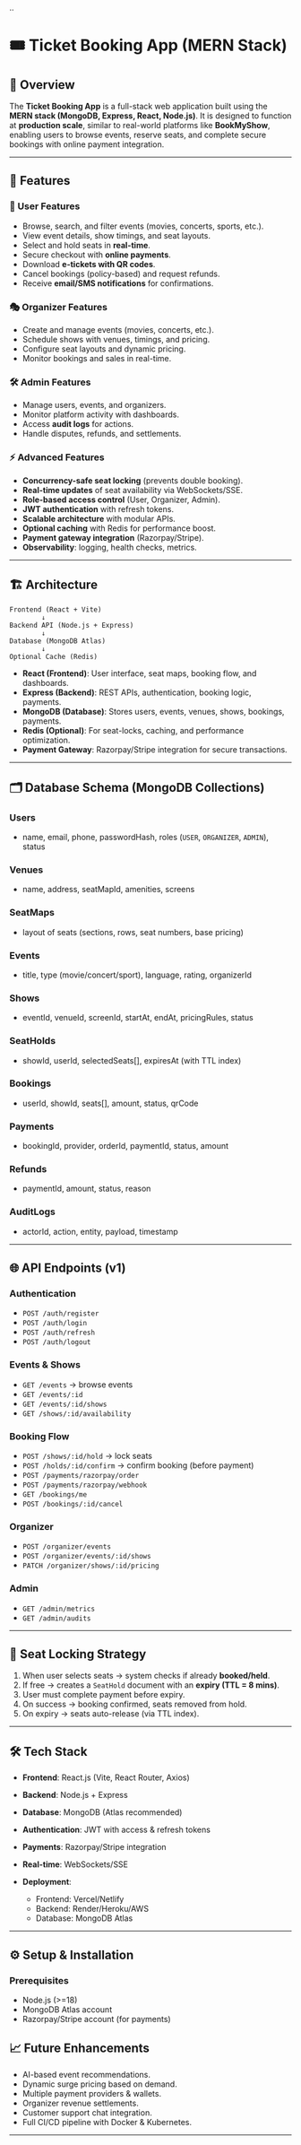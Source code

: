 ..
# 🎟️ Ticket Booking App (MERN Stack)

## 📌 Overview

The **Ticket Booking App** is a full-stack web application built using the **MERN stack (MongoDB, Express, React, Node.js)**.
It is designed to function at **production scale**, similar to real-world platforms like **BookMyShow**, enabling users to browse events, reserve seats, and complete secure bookings with online payment integration.

---

## 🚀 Features

### 👤 User Features

* Browse, search, and filter events (movies, concerts, sports, etc.).
* View event details, show timings, and seat layouts.
* Select and hold seats in **real-time**.
* Secure checkout with **online payments**.
* Download **e-tickets with QR codes**.
* Cancel bookings (policy-based) and request refunds.
* Receive **email/SMS notifications** for confirmations.

### 🎭 Organizer Features

* Create and manage events (movies, concerts, etc.).
* Schedule shows with venues, timings, and pricing.
* Configure seat layouts and dynamic pricing.
* Monitor bookings and sales in real-time.

### 🛠️ Admin Features

* Manage users, events, and organizers.
* Monitor platform activity with dashboards.
* Access **audit logs** for actions.
* Handle disputes, refunds, and settlements.

### ⚡ Advanced Features

* **Concurrency-safe seat locking** (prevents double booking).
* **Real-time updates** of seat availability via WebSockets/SSE.
* **Role-based access control** (User, Organizer, Admin).
* **JWT authentication** with refresh tokens.
* **Scalable architecture** with modular APIs.
* **Optional caching** with Redis for performance boost.
* **Payment gateway integration** (Razorpay/Stripe).
* **Observability**: logging, health checks, metrics.

---

## 🏗️ Architecture

```
Frontend (React + Vite) 
        ↓
Backend API (Node.js + Express)
        ↓
Database (MongoDB Atlas)
        ↓
Optional Cache (Redis)
```

* **React (Frontend)**: User interface, seat maps, booking flow, and dashboards.
* **Express (Backend)**: REST APIs, authentication, booking logic, payments.
* **MongoDB (Database)**: Stores users, events, venues, shows, bookings, payments.
* **Redis (Optional)**: For seat-locks, caching, and performance optimization.
* **Payment Gateway**: Razorpay/Stripe integration for secure transactions.

---

## 🗂️ Database Schema (MongoDB Collections)

### Users

* name, email, phone, passwordHash, roles (`USER`, `ORGANIZER`, `ADMIN`), status

### Venues

* name, address, seatMapId, amenities, screens

### SeatMaps

* layout of seats (sections, rows, seat numbers, base pricing)

### Events

* title, type (movie/concert/sport), language, rating, organizerId

### Shows

* eventId, venueId, screenId, startAt, endAt, pricingRules, status

### SeatHolds

* showId, userId, selectedSeats\[], expiresAt (with TTL index)

### Bookings

* userId, showId, seats\[], amount, status, qrCode

### Payments

* bookingId, provider, orderId, paymentId, status, amount

### Refunds

* paymentId, amount, status, reason

### AuditLogs

* actorId, action, entity, payload, timestamp

---

## 🌐 API Endpoints (v1)

### Authentication

* `POST /auth/register`
* `POST /auth/login`
* `POST /auth/refresh`
* `POST /auth/logout`

### Events & Shows

* `GET /events` → browse events
* `GET /events/:id`
* `GET /events/:id/shows`
* `GET /shows/:id/availability`

### Booking Flow

* `POST /shows/:id/hold` → lock seats
* `POST /holds/:id/confirm` → confirm booking (before payment)
* `POST /payments/razorpay/order`
* `POST /payments/razorpay/webhook`
* `GET /bookings/me`
* `POST /bookings/:id/cancel`

### Organizer

* `POST /organizer/events`
* `POST /organizer/events/:id/shows`
* `PATCH /organizer/shows/:id/pricing`

### Admin

* `GET /admin/metrics`
* `GET /admin/audits`

---

## 🔑 Seat Locking Strategy

1. When user selects seats → system checks if already **booked/held**.
2. If free → creates a `SeatHold` document with an **expiry (TTL = 8 mins)**.
3. User must complete payment before expiry.
4. On success → booking confirmed, seats removed from hold.
5. On expiry → seats auto-release (via TTL index).

---

## 🛠️ Tech Stack

* **Frontend**: React.js (Vite, React Router, Axios)
* **Backend**: Node.js + Express
* **Database**: MongoDB (Atlas recommended)
* **Authentication**: JWT with access & refresh tokens
* **Payments**: Razorpay/Stripe integration
* **Real-time**: WebSockets/SSE
* **Deployment**:

  * Frontend: Vercel/Netlify
  * Backend: Render/Heroku/AWS
  * Database: MongoDB Atlas

---

## ⚙️ Setup & Installation

### Prerequisites

* Node.js (>=18)
* MongoDB Atlas account
* Razorpay/Stripe account (for payments)





## 📈 Future Enhancements

* AI-based event recommendations.
* Dynamic surge pricing based on demand.
* Multiple payment providers & wallets.
* Organizer revenue settlements.
* Customer support chat integration.
* Full CI/CD pipeline with Docker & Kubernetes.

---

